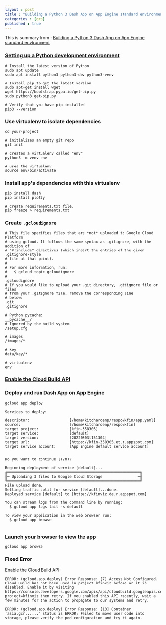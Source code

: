 ```yaml
---
layout : post
title : "Building a Python 3 Dash App on App Engine standard environment"
categories : [gcp]
published : true
---
```


This is summary from : [Building a Python 3 Dash App on App Engine standard environment](https://cloud.google.com/appengine/docs/standard/python3/building-app)


### [Setting up a Python development environment](https://cloud.google.com/python/docs/setup#linux)

```shell
# Install the latest version of Python
sudo apt update
sudo apt install python3 python3-dev python3-venv

# Install pip to get the latest version
sudo apt-get install wget
wget https://bootstrap.pypa.io/get-pip.py
sudo python3 get-pip.py

# Verify that you have pip installed
pip3 --version
```

### Use virtualenv to isolate dependencies

```shell
cd your-project

# initializes an empty git repo
git init  

# creates a virtualenv called "env"
python3 -m venv env

# uses the virtualenv
source env/bin/activate 
```

### Install app's dependencies with this virtualenv

```shell
pip install dash
pip install plotly

# create requirements.txt file.
pip freeze > requirements.txt

```

### Create `.gcloudignore`

```
# This file specifies files that are *not* uploaded to Google Cloud Platform
# using gcloud. It follows the same syntax as .gitignore, with the addition of
# "#!include" directives (which insert the entries of the given .gitignore-style
# file at that point).
#
# For more information, run:
#   $ gcloud topic gcloudignore
#
.gcloudignore
# If you would like to upload your .git directory, .gitignore file or files
# from your .gitignore file, remove the corresponding line
# below:
.git
.gitignore

# Python pycache:
__pycache__/
# Ignored by the build system
/setup.cfg

# images
/images/*

# key
data/key/*

# virtualenv
env
```

### [Enable the Cloud Build API](https://cloud.google.com/appengine/docs/standard/python3/building-app/creating-gcp-project)


### Deploy and run Dash App on App Engine


```shell
gcloud app deploy

Services to deploy:

descriptor:                  [/home/kitcharoenp/respo/kfin/app.yaml]
source:                      [/home/kitcharoenp/respo/kfin]
target project:              [kfin-358305]
target service:              [default]
target version:              [20220803t151304]
target url:                  [https://kfin-358305.et.r.appspot.com]
target service account:      [App Engine default service account]


Do you want to continue (Y/n)? 

Beginning deployment of service [default]...
╔════════════════════════════════════════════════════════════╗
╠═ Uploading 3 files to Google Cloud Storage                ═╣
╚════════════════════════════════════════════════════════════╝
File upload done.
Setting traffic split for service [default]...done.                                                                                          
Deployed service [default] to [https://kfinviz.de.r.appspot.com]

You can stream logs from the command line by running:
  $ gcloud app logs tail -s default

To view your application in the web browser run:
  $ gcloud app browse


```

### Launch your browser to view the app

```shell
gcloud app browse
```


### Fixed Error
Enable the Cloud Build API:
```
ERROR: (gcloud.app.deploy) Error Response: [7] Access Not Configured. Cloud Build has not been used in project kfinviz before or it is disabled. Enable it by visiting https://console.developers.google.com/apis/api/cloudbuild.googleapis.com/overview?project=kfinviz then retry. If you enabled this API recently, wait a few minutes for the action to propagate to our systems and retry.
```


```
ERROR: (gcloud.app.deploy) Error Response: [13] Container 'asia.gcr......' status is ERROR; Failed to move user code into storage, please verify the pod configuration and try it again.
````